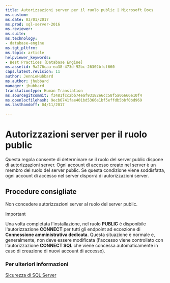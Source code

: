 ```yaml
---
title: Autorizzazioni server per il ruolo public | Microsoft Docs
ms.custom: 
ms.date: 03/01/2017
ms.prod: sql-server-2016
ms.reviewer: 
ms.suite: 
ms.technology:
- database-engine
ms.tgt_pltfrm: 
ms.topic: article
helpviewer_keywords:
- Best Practices [Database Engine]
ms.assetid: 9a276caa-ea38-473d-92bc-26302bfcf660
caps.latest.revision: 11
author: JennieHubbard
ms.author: jhubbard
manager: jhubbard
translationtype: Human Translation
ms.sourcegitcommit: f3481fcc2bb74eaf93182e6cc58f5a06666e10f4
ms.openlocfilehash: 9ecb6741fae401bd5366e1bf5effdb5bbf0bd969
ms.lasthandoff: 04/11/2017

---
```

# <a name="server-public-permissions"></a>Autorizzazioni server per il ruolo public
  Questa regola consente di determinare se il ruolo del server public dispone di autorizzazioni server. Ogni account di accesso creato nel server è un membro del ruolo del server public. Se questa condizione viene soddisfatta, ogni account di accesso nel server disporrà di autorizzazioni server.  
  
## <a name="best-practices-recommendations"></a>Procedure consigliate  
 Non concedere autorizzazioni server al ruolo del server public.  
  
> [!IMPORTANT]  
>  Una volta completata l'installazione, nel ruolo **PUBLIC** è disponibile l'autorizzazione **CONNECT** per tutti gli endpoint ad eccezione di **Connessione amministrativa dedicata**. Questa situazione è normale e, generalmente, non deve essere modificata (l'accesso viene controllato con l'autorizzazione **CONNECT SQL** che viene concessa automaticamente in caso di creazione di nuovi account di accesso).  
  
### <a name="for-more-information"></a>Per ulteriori informazioni  
 [Sicurezza di SQL Server](../../relational-databases/security/securing-sql-server.md)  
  
  
